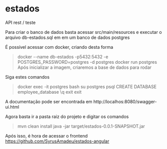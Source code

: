 # estados
API rest / teste

Para criar o banco de dados basta acessar src/main/resources e executar o arquivo db-estados.sql em em um banco de dados postgres

É possível acessar com docker, criando desta forma

> docker --name db-estados -p5432:5432 -e POSTGRES_PASSWORD=postgres -d postgres
> docker run postgres
Após inicializar a imagem, criaremos a base de dados para rodar

Siga estes comandos
> docker exec -it postgres bash
> su postgres
> psql
> CREATE DATABASE employee_database
> \q
> exit
> exit

A documentação pode ser encontrada em http://localhos:8080/swagger-ui.html

Agora basta ir a pasta raiz do projeto e digitar os comandos
>mvn clean install
>java -jar target/estados-0.0.1-SNAPSHOT.jar

Após isso, é hora de acessar o frontend
https://github.com/SyrusAmadeu/estados-angular

